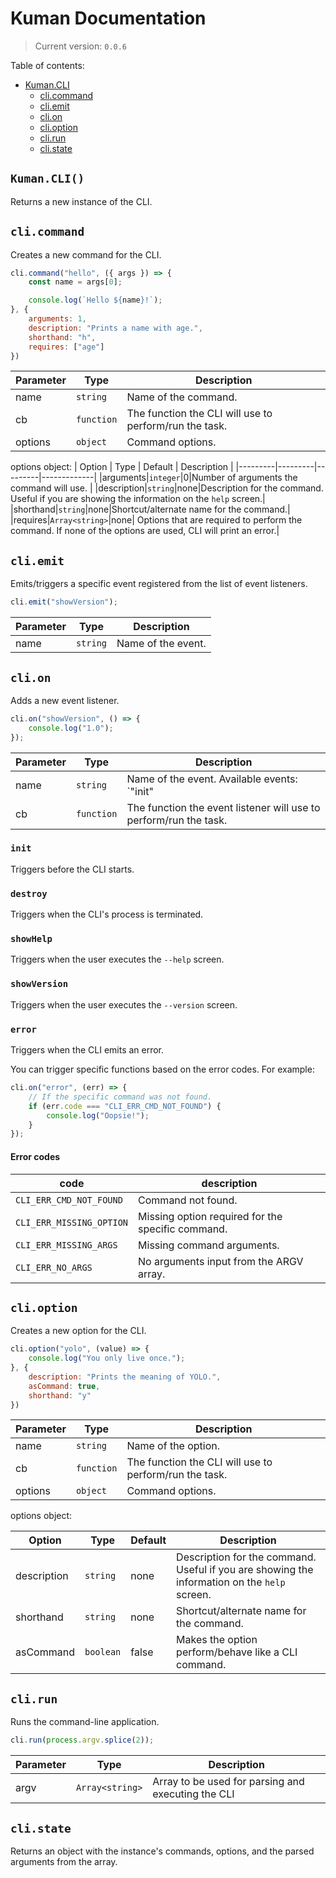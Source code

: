 # Kuman Documentation
> Current version: `0.0.6`

Table of contents:
- [Kuman.CLI](#Kuman.CLI)
    - [cli.command](#cli.command)
    - [cli.emit](#cli.emit)
    - [cli.on](#cli.on)
    - [cli.option](#cli.option)
    - [cli.run](#cli.run)
    - [cli.state](#cli.state)

## `Kuman.CLI()`
Returns a new instance of the CLI.

## `cli.command`
Creates a new command for the CLI.
```js
cli.command("hello", ({ args }) => {
    const name = args[0];

    console.log(`Hello ${name}!`);
}, {
    arguments: 1,
    description: "Prints a name with age.",
    shorthand: "h",
    requires: ["age"]
})
```

| Parameter |  Type  | Description |
|-----------|--------|-------------|
|name       |`string`| Name of the command.|
|cb         |`function`| The function the CLI will use to perform/run the task.|
|options    |`object`| Command options.|

options object:
| Option  |   Type  | Default | Description |
|---------|---------|---------|-------------|
|arguments|`integer`|0|Number of arguments the command will use. |
|description|`string`|none|Description for the command. Useful if you are showing the information on the `help` screen.|
|shorthand|`string`|none|Shortcut/alternate name for the command.|
|requires|`Array<string>`|none| Options that are required to perform the command. If none of the options are used, CLI will print an error.|

## `cli.emit`
Emits/triggers a specific event registered from the list of event listeners.
```js
cli.emit("showVersion");
```

| Parameter |  Type  | Description |
|-----------|--------|-------------|
|name       |`string`| Name of the event.|


## `cli.on`
Adds a new event listener.
```js
cli.on("showVersion", () => {
    console.log("1.0");
});
```

| Parameter |  Type  | Description |
|-----------|--------|-------------|
|name       |`string`| Name of the event. Available events: `"init" | "showHelp" | "showVersion" | "error"`|
|cb         |`function`| The function the event listener will use to perform/run the task.|

### `init`
Triggers before the CLI starts.

### `destroy`
Triggers when the CLI's process is terminated.

### `showHelp`
Triggers when the user executes the `--help` screen.

### `showVersion`
Triggers when the user executes the `--version` screen.

### `error`
Triggers when the CLI emits an error. 

You can trigger specific functions based on the error codes. For example:
```js
cli.on("error", (err) => {
    // If the specific command was not found.
    if (err.code === "CLI_ERR_CMD_NOT_FOUND") {
        console.log("Oopsie!");
    }
});
```
#### Error codes
|code|description|
|----|-----------|
|`CLI_ERR_CMD_NOT_FOUND`|Command not found.|
|`CLI_ERR_MISSING_OPTION`|Missing option required for the specific command.|
|`CLI_ERR_MISSING_ARGS`|Missing command arguments.|
|`CLI_ERR_NO_ARGS`|No arguments input from the ARGV array.|


## `cli.option`
Creates a new option for the CLI.
```js
cli.option("yolo", (value) => {
    console.log("You only live once.");
}, {
    description: "Prints the meaning of YOLO.",
    asCommand: true,
    shorthand: "y"
})
```

| Parameter |  Type  | Description |
|-----------|--------|-------------|
|name       |`string`| Name of the option.|
|cb         |`function`| The function the CLI will use to perform/run the task.|
|options    |`object`| Command options.|

options object:

| Option  |   Type  | Default | Description |
|---------|---------|---------|-------------|
|description|`string`|none|Description for the command. Useful if you are showing the information on the `help` screen.|
|shorthand|`string`|none|Shortcut/alternate name for the command.|
|asCommand|`boolean`|false|Makes the option perform/behave like a CLI command.|

## `cli.run`
Runs the command-line application.

```js
cli.run(process.argv.splice(2));
```

| Parameter |  Type  | Description |
|-----------|--------|-------------|
|argv       |`Array<string>`|Array to be used for parsing and executing the CLI|

## `cli.state`
Returns an object with the instance's commands, options, and the parsed arguments from the array.